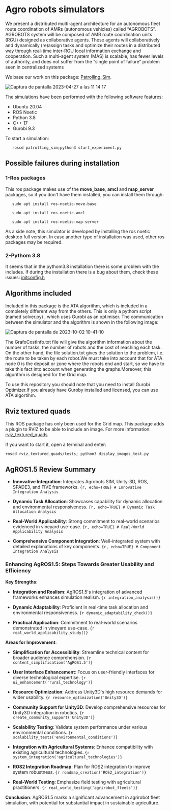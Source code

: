 # Agro robots simulators 

We present a distributed multi-agent architecture for an autonomous fleet route coordination of AMRs (autonomous vehicles) called “AGROBOTS”. AGROBOTS system will be composed of AMR route coordination units (RGU) designed as collaborative agents. These agents will collaboratively and dynamically (re)assign tasks and optimize their routes in a distributed way through real-time inter-RGU local information exchange and cooperation. Such a multi-agent system (MAS) is scalable, has fewer levels of authority, and does not suffer from the “single point of failure” problem seen in centralized systems

We base our work on this package: [Patrolling_Sim](https://github.com/davidbsp/patrolling_sim.git).

![Captura de pantalla 2023-04-27 a las 11 14 17](https://user-images.githubusercontent.com/129373210/234817280-e5cc1ea9-c68b-4ca5-8256-cfc70bc539ce.png)

The simulations have been performed with the following software features:
-	Ubuntu 20.04
-	ROS Noetic
-	Python 3.8
-	C++ 17
-	Gurobi 9.3

To start a simulation:

```
   roscd patrolling_sim;python3 start_experiment.py
```

## Possible failures during installation 
### 1-Ros packages

This ros package makes use of the **move_base**, **amcl** and **map_server** packages, so if you don't have them installed, you can install them through: 

```
   sudo apt install ros-noetic-move-base
```
```
   sudo apt install ros-noetic-amcl
```
```
   sudo apt install ros-noetic-map-server
```
As a side note, this simulator is developed by installing the ros noetic desktop full version. In case another type of installation was used, other ros packages may be required.

### 2-Pythom 3.8

It seems that in the pythom3.8 installation there is some problem with the includes. If during the installation there is a bug about them, check these issues: [initconfig.h](https://bugs.python.org/issue40642)

## Algorithms included

Included in this package is the ATA algorithm, which is included in a completely different way from the others. This is only a pythom script (named solver.py) , which uses Gurobi as an optimiser. The communication between the simulator and the algorithm is shown in the following image:

![Captura de pantalla de 2023-10-02 10-41-10](https://github.com/JorgeGutierrezCejudo/AgroRobotSimulator/assets/129373210/3489c25d-2619-443c-9ac3-97a2e813992f)


The GrafoCostInfo.txt file will give the algorithm information about the number of tasks, the number of robots and the cost of reaching each task. On the other hand, the file solution.txt gives the solution to the problem, i.e. the route to be taken by each robot.We must take into account that for ATA node 0 is the deposit or zone where the robots end and start, so we have to take this fact into account when generating the graphs.Moreover, this algorithm is designed for the Grid map.

To use this repository you should note that you need to install Gurobi Optimizer.If you already have Guroby installed and licensed, you can use ATA algortihm.



## Rviz textured quads

This ROS package has only been used for the Grid map. This package adds a plugin to RVIZ to be able to include an image. For more information: [rviz_textured_quads](https://github.com/lucasw/rviz_textured_quads.git)

If you want to start it, open a terminal and enter:
```
roscd rviz_textured_quads/tests; python3 display_images_test.py
```

## AgROS1.5 Review Summary 

- **Innovative Integration**: Integrates Agrobots SIM, Unity-3D, ROS, SPADE3, and FIVE frameworks. `{r, echo=TRUE} # Innovative Integration Analysis` 

- **Dynamic Task Allocation**: Showcases capability for dynamic allocation and environmental responsiveness. `{r, echo=TRUE} # Dynamic Task Allocation Analysis` 

- **Real-World Applicability**: Strong commitment to real-world scenarios evidenced in vineyard use-case. `{r, echo=TRUE} # Real-World Applicability Analysis` 

- **Comprehensive Component Integration**: Well-integrated system with detailed explanations of key components. `{r, echo=TRUE} # Component Integration Analysis` 

### Enhancing AgROS1.5: Steps Towards Greater Usability and Efficiency 

 

**Key Strengths**: 

- **Integration and Realism**: AgROS1.5's integration of advanced frameworks enhances simulation realism. `{r integration_analysis()}` 

- **Dynamic Adaptability**: Proficient in real-time task allocation and environmental responsiveness. `{r dynamic_adaptability_check()}` 

- **Practical Application**: Commitment to real-world scenarios demonstrated in vineyard use-case. `{r real_world_applicability_study()}` 

 

  

 

**Areas for Improvement**: 

- **Simplification for Accessibility**: Streamline technical content for broader audience comprehension. `{r content_simplification('AgROS1.5')}` 

- **User Interface Enhancement**: Focus on user-friendly interfaces for diverse technological expertise. `{r ui_enhancement('rural_technology')}` 

- **Resource Optimization**: Address Unity3D's high resource demands for wider usability. `{r resource_optimization('Unity3D')}` 

- **Community Support for Unity3D**: Develop comprehensive resources for Unity3D integration in robotics. `{r create_community_support('Unity3D')}` 

- **Scalability Testing**: Validate system performance under various environmental conditions. `{r scalability_tests('environmental_conditions')}` 

- **Integration with Agricultural Systems**: Enhance compatibility with existing agricultural technologies. `{r system_integration('agricultural_technologies')}` 

- **ROS2 Integration Roadmap**: Plan for ROS2 integration to improve system robustness. `{r roadmap_creation('ROS2_integration')}` 

- **Real-World Testing**: Emphasize field testing with agricultural practitioners. `{r real_world_testing('agrirobot_fleets')}` 

**Conclusion**: AgROS1.5 marks a significant advancement in agrirobot fleet simulation, with potential for substantial impact in sustainable agriculture. 
